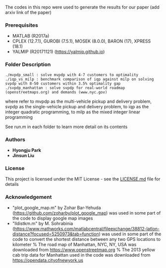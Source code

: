 The codes in this repo were used to generate the results for our paper (add arxiv link of the paper)

### Prerequisites

* MATLAB (R2017a)
* CPLEX (12.7.1), GUROBI (7.5.1), MOSEK (8.0.0), BARON (17), XPRESS (18.1)
* YALMIP (R20171121) (<https://yalmip.github.io>)



### Folder Description

```
./mvpdp_small : solve mvpdp with 4-7 customers to optimality
./iqp_vs_milp : benchmark comparison of iqp against milp on solving svpdp with 8-50 customers within 3.5% optimality gap
./svpdp_manhattan : solve svpdp for real-world roadmap (openstreetmaps.org) and demands (www.nyc.gov) 
```
where refer to mvpdp as the multi-vehicle pickup and delivery problem, svpdp as the single-vehicle pickup and delivery problem, to iqp as the integer quadratic programming, to milp as the mixed integer linear programming

See run.m in each folder to learn more detail on its contents

### Authors

* **Hyongju Park** 
* **Jinsun Liu**


### License

This project is licensed under the MIT License - see the [LICENSE.md](LICENSE.md) file for details


### Acknowledgement

* "plot_google_map.m" by Zohar Bar-Yehuda (https://github.com/zoharby/plot_google_map) was used in some part of the code to display google map images
* "lldistkm.m" by M. Sohrabinia (https://www.mathworks.com/matlabcentral/fileexchange/38812-latlon-distance?focused=5250973&tab=function) was used in some part of the code to convert the shortest distance between any two GPS locations to kilometer
% The road map of Manhattan, NYC, NY, USA was downloaded from https://www.openstreetmap.org
% The 2013 yellow cab trip data for Manhattan used in the code was downloaded from https://opendata.cityofnewyork.us
